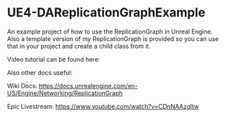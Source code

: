 # UE4-DAReplicationGraphExample
An example project of how to use the ReplicationGraph in Unreal Engine. Also a template version of my ReplicationGraph is provided so you can use that in your project and create a child class from it.

Video tutorial can be found here:


Also other docs useful:

Wiki Docs: https://docs.unrealengine.com/en-US/Engine/Networking/ReplicationGraph

Epic Livestream: https://www.youtube.com/watch?v=CDnNAAzgltw

